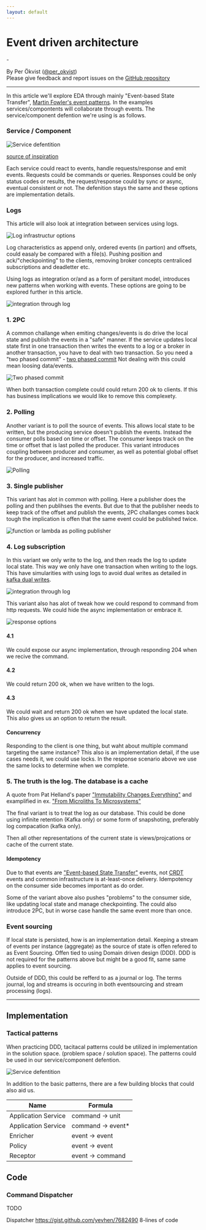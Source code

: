 ```yaml
---
layout: default
---
```


# Event driven architecture

<em class="sub-heading">-</em>

By Per Ökvist ([@per_okvist](https://twitter.com/per_okvist/))<br/>
Please give feedback and report issues on the [GitHub repository](https://github.com/perokvist/event-driven-architecture/)

---

In this article we'll explore EDA through mainly "Event-based State Transfer", [Martin Fowler's event patterns](https://martinfowler.com/videos.html#many-meanings-event).
In the examples services/compontents will collaborate through events. The service/component defention we're using is as follows.

### Service / Component

![Service defentition](assets/service.png)

[source of inspiration](http://media.abdullin.com/blog/2015/2015-03-18-edd-eBay-Barcelona.pdf#page=23)

Each service could react to events, handle requests/response and emit events.
Requests could be commands or queries. Responses could be only status codes or results, the request/response could by sync or async, eventual consistent or not. The defenition stays the same and these options are implementation details.

### Logs

This article will also look at integration between services using logs.

![Log infrastructur options](assets/logs.png)

Log characteristics as append only, ordered events (in partion) and offsets, could easaly be compared with a file(s). Pushing position and ack/"checkpointing" to the clients, removing broker concepts centraliced subscriptions and deadletter etc.

Using logs as integration or/and as a form of persitant model, introduces new patterns when working with events. These options are going to be explored further in this article.


![integration through log](assets/service_log_integration.png)

### 1. 2PC

A common challange when emiting changes/events is do drive the local state and publish the events in a "safe" manner. If the service updates local state first in one transaction then writes the events to a log or a broker in another transaction, you have to deal with two transaction. So you need a "two phased commit" - [two phased commit](https://en.wikipedia.org/wiki/Two-phase_commit_protocol)
Not dealing with this could mean loosing data/events.


![Two phased commit](assets/2pc.png)

When both transaction complete could could return 200 ok to clients.
If this has business implications we would like to remove this complexety.

### 2. Polling

Another variant is to poll the source of events. This allows local state to be written, but the producing service doesn't publish the events. Instead the consumer polls based on time or offset. The consumer keeps track on the time or offset that is last polled the producer.
This variant introduces coupling between producer and consumer, as well as potential global offset for the producer, and increased traffic.


![Polling](assets/polling.png)

### 3. Single publisher

This variant has alot in common with polling. Here a publisher does the polling and then publihses the events. But due to that the publisher needs to keep track of the offset and publish the events, 2PC challanges comes back tough the implication is offen that the same event could be published twice.


![function or lambda as polling publisher](assets/publisher.png)

### 4. Log subscription

In this variant we only write to the log, and then reads the log to update local state. This way we only have one transaction when writing to the logs.
This have simularities with using logs to avoid dual writes as detailed in [kafka dual writes](https://www.confluent.io/blog/using-logs-to-build-a-solid-data-infrastructure-or-why-dual-writes-are-a-bad-idea/).


![integration through log](assets/service_log_integration.png)

This variant also has alot of tweak how we could respond to command from http requests. We could hide the async implementation or embrace it.


![response options](assets/response_options.png)

#### 4.1 
We could expose our async implementation, through responding 204 when we recive the command.
#### 4.2
We could return 200 ok, when we have written to the logs.
#### 4.3 
We could wait and return 200 ok when we have updated the local state. This also gives us an option to return the result.

#### Concurrency
Responding to the client is one thing, but waht about multiple command targeting the same instance? This also is an implementation detail, if the use cases needs it, we could use locks. In the response scenario above we use the same locks to determine when we complete.

### 5. The truth is the log. The database is a cache

A quote from Pat Helland's paper ["Immutability Changes Everything"](http://cidrdb.org/cidr2015/Papers/CIDR15_Paper16.pdf) and examplified in ex. ["From Microliths To Microsystems"](https://www.slideshare.net/jboner/from-microliths-to-microsystems)

The final variant is to treat the log as our database. This could be done using infinite retention (Kafka only) or some form of snapshoting, preferably log compacation (kafka only).

Then all other representations of the current state is views/projcations or cache of the current state.

#### Idempotency

Due to that events are ["Event-based State Transfer"](https://martinfowler.com/videos.html#many-meanings-event) events, not [CRDT](https://en.wikipedia.org/wiki/Conflict-free_replicated_data_type) events and common infrastructure is at-least-once delivery. Idempotency on the consumer side becomes important as do order.

Some of the variant above also pushes "problems" to the consumer side, like updating local state and manage checkpointing. The could also introduce 2PC, but in worse case handle the same event more than once.

### Event sourcing

If local state is persisted, how is an implementation detail. Keeping a stream of events per instance (aggregate) as the source of state is offen refered to as Event Sourcing. Offen tied to using Domain driven design (DDD). DDD is not required for the patterns above but might be a good fit, same same applies to event sourcing.

Outside of DDD, this could be refferd to as a journal or log. The terms journal, log and streams is occuring in both eventsourcing and stream processing (logs).

<script src="https://gist.github.com/gregoryyoung/a3e69ed58ae066b91f1b.js"></script>

----

## Implementation

### Tactical patterns

When practicing DDD, tacitacal patterns could be utilized in implementation in the solution space. (problem space / solution space).
The patterns could be used in our service/component defention.

![Service defentition](assets/service.png)

In addition to the basic patterns, there are a few building blocks that could also aid us.

| Name  | Formula |
| ------------- | ------------- |
| Application Service  | command -> unit  |
| Application Service  | command -> event*  |
| Enricher  | event -> event  |
| Policy  | event -> event  |
| Receptor  | event -> command  |




## Code

### Command Dispatcher

<script src="https://gist.github.com/gregoryyoung/7677671.js"></script>


TODO



Dispatcher
https://gist.github.com/yevhen/7682490
8-lines of code
